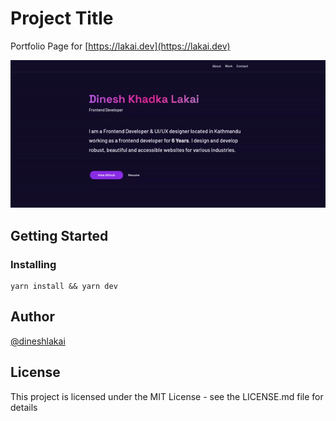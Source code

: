 # Project Title

Portfolio Page for [https://lakai.dev](https://lakai.dev)

![demo](https://raw.githubusercontent.com/dineshkhadka/dinesh-khadka-lakai-portfolio/master/public/dinesh-lakai-homepage-demo.gif)




## Getting Started


### Installing
```
yarn install && yarn dev

```

## Author
[@dineshlakai](https://twitter.com/dineshlakai)

## License

This project is licensed under the MIT License - see the LICENSE.md file for details
